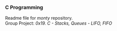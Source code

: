 ### C Programming
Readme file for *monty* repository.  
Group Project: *0x19. C - Stacks, Queues - LIFO, FIFO*

